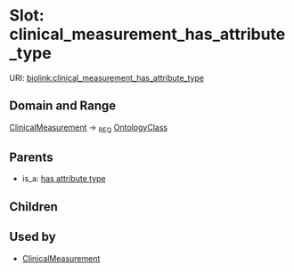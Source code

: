 
# Slot: clinical_measurement_has_attribute_type




URI: [biolink:clinical_measurement_has_attribute_type](https://w3id.org/biolink/vocab/clinical_measurement_has_attribute_type)


## Domain and Range

[ClinicalMeasurement](ClinicalMeasurement.md) ->  <sub>REQ</sub> [OntologyClass](OntologyClass.md)

## Parents

 *  is_a: [has attribute type](has_attribute_type.md)

## Children


## Used by

 * [ClinicalMeasurement](ClinicalMeasurement.md)
